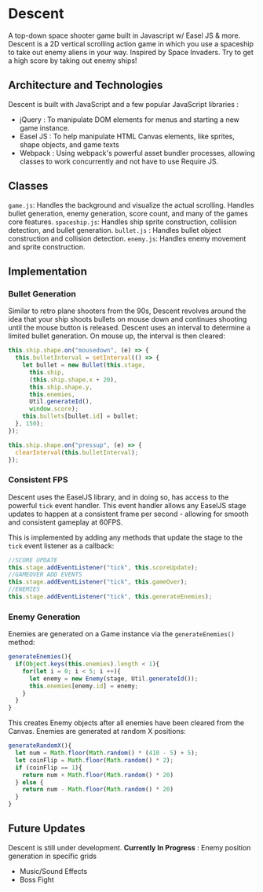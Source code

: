 # Descent
A top-down space shooter game built in Javascript w/ Easel JS &amp; more. Descent is a 2D vertical scrolling action game in which you use a spaceship to take out enemy aliens in your way. Inspired by Space Invaders. Try to get a high score by taking out enemy ships!

## Architecture and Technologies
Descent is built with JavaScript and a few popular JavaScript libraries :
- jQuery : To manipulate DOM elements for menus and starting a new game instance.
- Easel JS : To help manipulate HTML Canvas elements, like sprites, shape objects, and game texts
- Webpack : Using webpack's powerful asset bundler processes, allowing classes to work concurrently and not have to use Require JS.

## Classes
`game.js`: Handles the background and visualize the actual scrolling. Handles bullet generation, enemy generation, score count, and many of the games core features.
`spaceship.js`: Handles ship sprite construction, collision detection, and bullet generation.
`bullet.js` : Handles bullet object construction and collision detection.
`enemy.js`: Handles enemy movement and sprite construction.

## Implementation
### Bullet Generation
Similar to retro plane shooters from the 90s, Descent revolves around the idea that your ship shoots bullets on mouse down and continues shooting until the mouse button is released. Descent uses an interval to determine a limited bullet generation. On mouse up, the interval is then cleared:

```javascript
this.ship.shape.on("mousedown", (e) => {
  this.bulletInterval = setInterval(() => {
    let bullet = new Bullet(this.stage,
      this.ship,
      (this.ship.shape.x + 20),
      this.ship.shape.y,
      this.enemies,
      Util.generateId(),
      window.score);
    this.bullets[bullet.id] = bullet;
  }, 150);
});

this.ship.shape.on("pressup", (e) => {
  clearInterval(this.bulletInterval);
});
```

### Consistent FPS
Descent uses the EaselJS library, and in doing so, has access to the powerful `tick` event handler. This event handler allows any EaselJS stage updates to happen at a consistent frame per second - allowing for smooth and consistent gameplay at 60FPS.

This is implemented by adding any methods that update the stage to the `tick` event listener as a callback:

```javascript
//SCORE UPDATE
this.stage.addEventListener("tick", this.scoreUpdate);
//GAMEOVER ADD EVENTS
this.stage.addEventListener("tick", this.gameOver);
//ENEMIES
this.stage.addEventListener("tick", this.generateEnemies);
```

### Enemy Generation
Enemies are generated on a Game instance via the `generateEnemies()` method:

```javascript
generateEnemies(){
  if(Object.keys(this.enemies).length < 1){
    for(let i = 0; i < 5; i ++){
      let enemy = new Enemy(stage, Util.generateId());
      this.enemies[enemy.id] = enemy;
    }
  }
}
```

This creates Enemy objects after all enemies have been cleared from the Canvas. Enemies are generated at random X positions:

```javascript
generateRandomX(){
  let num = Math.floor(Math.random() * (410 - 5) + 5);
  let coinFlip = Math.floor(Math.random() * 2);
  if (coinFlip == 1){
    return num + Math.floor(Math.random() * 20)
  } else {
    return num - Math.floor(Math.random() * 20)
  }
}
```


## Future Updates
Descent is still under development.
**Currently In Progress** : Enemy position generation in specific grids
- Music/Sound Effects
- Boss Fight
